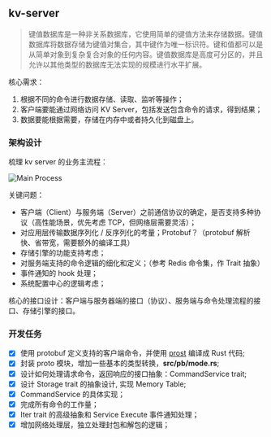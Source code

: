 ## kv-server

>  键值数据库是一种非关系数据库，它使用简单的键值方法来存储数据。键值数据库将数据存储为键值对集合，其中键作为唯一标识符。键和值都可以是从简单对象到复杂复合对象的任何内容。键值数据库是高度可分区的，并且允许以其他类型的数据库无法实现的规模进行水平扩展。

核心需求：

1. 根据不同的命令进行数据存储、读取、监听等操作；
2. 客户端要能通过网络访问 KV Server，包括发送包含命令的请求，得到结果；
3. 数据要能根据需要，存储在内存中或者持久化到磁盘上。

### 架构设计

梳理 kv server 的业务主流程：

![Main Process](https://static001.geekbang.org/resource/image/67/dc/67894066ecedd65897d5644f949b8cdc.jpg?wh=2617x1584)

关键问题：

* 客户端（Client）与服务端（Server）之前通信协议的确定，是否支持多种协议（高性能场景，优先考虑 TCP，但网络层需要灵活）；
* 对应用层传输数据序列化 / 反序列化的考量；Protobuf？（protobuf 解析快、省带宽，需要额外的编译工具）
* 存储引擎的功能支持考虑；
* 对服务端支持的命令逻辑的细化和定义；（参考 Redis 命令集，作 Trait 抽象）
* 事件通知的 hook 处理；
* 系统配置中心的逻辑考虑；

核心的接口设计：客户端与服务器端的接口（协议）、服务端与命令处理流程的接口、存储引擎的接口。

### 开发任务

- [x] 使用 protobuf 定义支持的客户端命令，并使用 [prost]() 编译成 Rust 代码;
- [x] 封装 proto 模块，增加一些基本的类型转换，**src/pb/mode.rs**;
- [x] 设计如何处理请求命令，返回响应的接口抽象：CommandService trait;
- [x] 设计 Storage trait 的抽象设计, 实现 Memory Table;
- [x] CommandService 的具体实现；
- [x] 完成所有命令的工作量；
- [x] Iter trait 的高级抽象和 Service Execute 事件通知处理；
- [x] 增加网络处理层，独立处理封包和解包的逻辑；